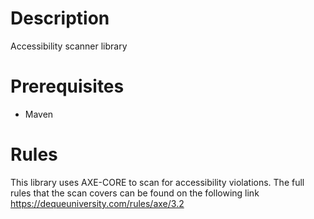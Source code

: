 # Description

Accessibility scanner library

# Prerequisites
- Maven

# Rules

This library uses AXE-CORE to scan for accessibility violations. The full rules that the scan covers
can be found on the following link https://dequeuniversity.com/rules/axe/3.2